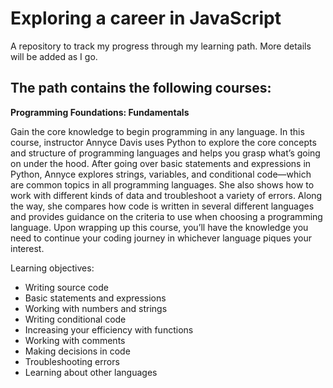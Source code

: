 # Exploring a career in JavaScript

A repository to track my progress through my learning path.
More details will be added as I go.

## The path contains the following courses:

**Programming Foundations: Fundamentals**

Gain the core knowledge to begin programming in any language. In this course, instructor Annyce Davis uses Python to explore the core concepts and structure of programming languages and helps you grasp what’s going on under the hood. After going over basic statements and expressions in Python, Annyce explores strings, variables, and conditional code—which are common topics in all programming languages. She also shows how to work with different kinds of data and troubleshoot a variety of errors. Along the way, she compares how code is written in several different languages and provides guidance on the criteria to use when choosing a programming language. Upon wrapping up this course, you’ll have the knowledge you need to continue your coding journey in whichever language piques your interest.

Learning objectives:

-   Writing source code
-   Basic statements and expressions
-   Working with numbers and strings
-   Writing conditional code
-   Increasing your efficiency with functions
-   Working with comments
-   Making decisions in code
-   Troubleshooting errors
-   Learning about other languages
